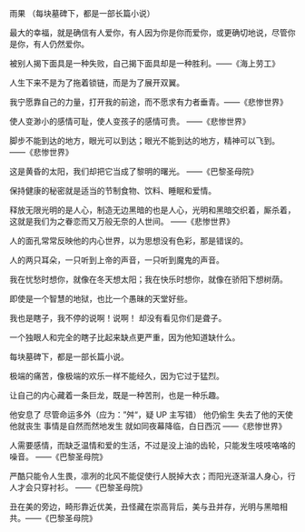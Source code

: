雨果
（每块墓碑下，都是一部长篇小说）

最大的幸福，就是确信有人爱你，有人因为你是你而爱你，或更确切地说，尽管你是你，有人仍然爱你。

被别人揭下面具是一种失败，自己揭下面具却是一种胜利。——《海上劳工》

人生下来不是为了拖着锁链，而是为了展开双翼。

我宁愿靠自己的力量，打开我的前途，而不愿求有力者垂青。——《悲惨世界》

使人变渺小的感情可耻，使人变孩子的感情可贵。
——《悲惨世界》

脚步不能到达的地方，眼光可以到达；眼光不能到达的地方，精神可以飞到。
——《悲惨世界》

这是黄昏的太阳，我们却把它当成了黎明的曙光。
——《巴黎圣母院》

保持健康的秘密就是适当的节制食物、饮料、睡眠和爱情。

释放无限光明的是人心，制造无边黑暗的也是人心，光明和黑暗交织着，厮杀着，这就是我们为之眷恋而又万般无奈的人世间。
——《悲惨世界》

人的面孔常常反映他的内心世界，以为思想没有色彩，那是错误的。

人的两只耳朵，一只听到上帝的声音，一只听到魔鬼的声音。

我在忧愁时想你，就像在冬天想太阳；我在快乐时想你，就像在骄阳下想树荫。

即使是一个智慧的地狱，也比一个愚昧的天堂好些。

我也是瞎子，我不停的说啊！说啊！
却没有看见你们是聋子。

一个独眼人和完全的瞎子比起来缺点更严重，因为他知道缺什么。

每块墓碑下，都是一部长篇小说。

极端的痛苦，像极端的欢乐一样不能经久，因为它过于猛烈。

让自己的内心藏着一条巨龙，既是一种苦刑，也是一种乐趣。

他安息了
尽管命运多外（应为：”舛“，疑 UP 主写错）
他仍偷生
失去了他的天使他就丧生
事情是自然而然地发生
就如同夜幕降临，白日西沉
——《悲惨世界》

人需要感情，而缺乏温情和爱的生活，不过是没上油的齿轮，只能发生吱吱咯咯的噪音。
——《巴黎圣母院》

严酷只能令人生畏，凛冽的北风不能促使行人脱掉大衣；而阳光逐渐温人身心，行人才会只穿衬衫。
——《巴黎圣母院》

丑在美的旁边，畸形靠近优美，丑怪藏在崇高背后，美与丑并存，光明与黑暗相共。——《巴黎圣母院》

